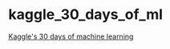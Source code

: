 # kaggle_30_days_of_ml
[Kaggle's 30 days of machine learning](https://www.kaggle.com/thirty-days-of-ml)
